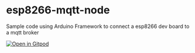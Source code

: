 # esp8266-mqtt-node
Sample code using Arduino Framework to connect a esp8266 dev board to a mqtt broker

[![Open in Gitpod](https://gitpod.io/button/open-in-gitpod.svg)](https://gitpod.io/#https://github.com/aschiffler/esp8266-mqtt-node)
